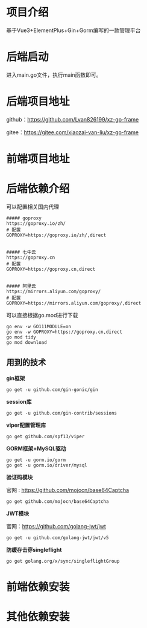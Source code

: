 # 项目介绍

基于Vue3+ElementPlus+Gin+Gorm编写的一款管理平台

# 后端启动

进入main.go文件，执行main函数即可。

# 后端项目地址

github：https://github.com/Lvan826199/xz-go-frame

gitee：https://gitee.com/xiaozai-van-liu/xz-go-frame

# 前端项目地址


# 后端依赖介绍

可以配置相关国内代理

```shell
##### goproxy
https://goproxy.io/zh/
# 配置
GOPROXY=https://goproxy.io/zh/,direct


##### 七牛云
https://goproxy.cn
# 配置
GOPROXY=https://goproxy.cn,direct


##### 阿里云
https://mirrors.aliyun.com/goproxy/
# 配置
GOPROXY=https://mirrors.aliyun.com/goproxy/,direct
```



可以直接根据go.mod进行下载

```shell
go env -w GO111MODULE=on
go env -w GOPROXY=https://goproxy.cn,direct
go mod tidy
go mod download
```

## 用到的技术

**gin框架**

```shell
go get -u github.com/gin-gonic/gin
```

**session库**

```shell
go get -u github.com/gin-contrib/sessions
```

**viper配置管理库**

```shell
go get github.com/spf13/viper
```
**GORM框架+MySQL驱动**

```shell
go get -u gorm.io/gorm
go get -u gorm.io/driver/mysql
```

**验证码模块**

官网 : https://github.com/mojocn/base64Captcha

```shell
go get github.com/mojocn/base64Captcha
```

**JWT模块**

官网：https://github.com/golang-jwt/jwt

```shell
go get -u github.com/golang-jwt/jwt/v5
```

**防缓存击穿singleflight**

```shell
go get golang.org/x/sync/singleflightGroup
```

# 前端依赖安装


# 其他依赖安装
